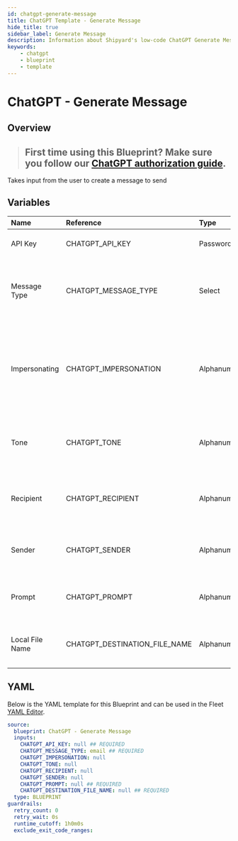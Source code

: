 ```yaml
---
id: chatgpt-generate-message
title: ChatGPT Template - Generate Message
hide_title: true
sidebar_label: Generate Message
description: Information about Shipyard's low-code ChatGPT Generate Message blueprint. This Blueprint creates an email or message.
keywords:
    - chatgpt
    - blueprint
    - template
---
```


# ChatGPT - Generate Message

## Overview

> ## **First time using this Blueprint? Make sure you follow our [ChatGPT authorization guide](https://www.shipyardapp.com/docs/blueprint-library/chatgpt/chatgpt-authorization/)**.

Takes input from the user to create a message to send

## Variables

| Name | Reference | Type | Required | Default | Options | Description |
|:---|:---|:---|:---|:---|:---|:---|
| API Key | CHATGPT_API_KEY | Password | :white_check_mark: | - | - | API Key from OpenAI |
| Message Type | CHATGPT_MESSAGE_TYPE | Select | :white_check_mark: | `email` | Email: `email`<br></br><br></br>Message: `message` | The format of the message that will be generated by ChatGPT |
| Impersonating | CHATGPT_IMPERSONATION | Alphanumeric | :heavy_minus_sign: | - | - | If included, ChatGPT will write the message in the same speaking style of the person listed. |
| Tone | CHATGPT_TONE | Alphanumeric | :heavy_minus_sign: | - | - | The tone of the message generated by ChatGPT |
| Recipient | CHATGPT_RECIPIENT | Alphanumeric | :heavy_minus_sign: | - | - | Who should ChatGPT generate the message for |
| Sender | CHATGPT_SENDER | Alphanumeric | :heavy_minus_sign: | - | - | Who should ChatGPT say the message is from |
| Prompt | CHATGPT_PROMPT | Alphanumeric | :white_check_mark: | - | - | What should the message say from ChatGPT |
| Local File Name | CHATGPT_DESTINATION_FILE_NAME | Alphanumeric | :white_check_mark: | - | - | The name for the txt file once it is generated. |


## YAML

Below is the YAML template for this Blueprint and can be used in the Fleet [YAML Editor](../../reference/fleets.md#yaml-editor).

```yaml
source:
  blueprint: ChatGPT - Generate Message
  inputs:
    CHATGPT_API_KEY: null ## REQUIRED
    CHATGPT_MESSAGE_TYPE: email ## REQUIRED
    CHATGPT_IMPERSONATION: null 
    CHATGPT_TONE: null 
    CHATGPT_RECIPIENT: null 
    CHATGPT_SENDER: null 
    CHATGPT_PROMPT: null ## REQUIRED
    CHATGPT_DESTINATION_FILE_NAME: null ## REQUIRED
  type: BLUEPRINT
guardrails:
  retry_count: 0
  retry_wait: 0s
  runtime_cutoff: 1h0m0s
  exclude_exit_code_ranges:
```
